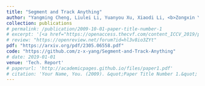 ```yaml
---
title: "Segment and Track Anything"
author: "Yangming Cheng, Liulei Li, Yuanyou Xu, Xiaodi Li, <b>Zongxin Yang</b>, Wenguan Wang, Yi Yang"
collection: publications
# permalink: /publication/2009-10-01-paper-title-number-1
# excerpt: '[<a href="https://openaccess.thecvf.com/content_ICCV_2019/papers/Yang_Very_Long_Natural_Scenery_Image_Prediction_by_Outpainting_ICCV_2019_paper.pdf">PDF</a>]  [<a href="https://github.com/z-x-yang/NS-Outpainting">Code</a>]'
# review: "https://openreview.net/forum?id=hl3v8io3ZYt"
pdf: "https://arxiv.org/pdf/2305.06558.pdf"
code: "https://github.com/z-x-yang/Segment-and-Track-Anything"
# date: 2019-01-01
venue: 'Tech. Report'
# paperurl: 'http://academicpages.github.io/files/paper1.pdf'
# citation: 'Your Name, You. (2009). &quot;Paper Title Number 1.&quot; <i>Journal 1</i>. 1(1).'
---
```

